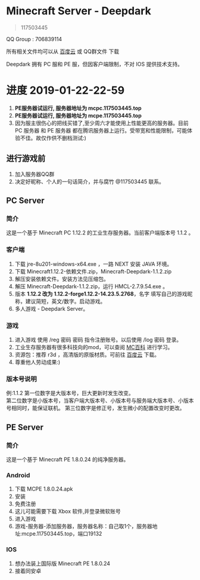 # Minecraft Server - Deepdark 
> 117503445
    
QQ Group : 706839114
    
所有相关文件均可以从 [百度云](https://pan.baidu.com/s/1wxHs4_82EE-GoWCbGBxEmg) 或 QQ群文件 下载
    
Deepdark 拥有 PC 服和 PE 服，但因客户端限制，不对 IOS 提供技术支持。
# 进度 2019-01-22-22-59
1. **PE服务器试运行, 服务器地址为 mcpc.117503445.top**
2. **PE服务器试运行, 服务器地址为 mcpe.117503445.top**
3. 因为服主很伤心的把线买错了,至少周六才能使用上性能更高的服务器。目前 PC 服务器 和 PE 服务器 都在腾讯服务器上运行。受带宽和性能限制，可能体验不佳。故仅作供不删档测试:)

## 进行游戏前
    
1. 加入服务器QQ群
2. 决定好昵称、个人的一句话简介，并与腐竹 @117503445 联系。
    
## PC Server
### 简介
这是一个基于 Minecraft PC 1.12.2 的工业生存服务器。当前客户端版本号 1.1.2 。
### 客户端
    
1. 下载 jre-8u201-windows-x64.exe ，一路 NEXT 安装 JAVA 环境。
2. 下载 Minecraft1.12.2-依赖文件.zip，Minecraft-Deepdark-1.1.2.zip
3. 解压安装依赖文件。安装方法见压缩包。
4. 解压 Minecraft-Deepdark-1.1.2.zip，运行 HMCL-2.7.9.54.exe 。
5. 版本 **1.12.2 改为 1.12.2-forge1.12.2-14.23.5.2768**，名字 填写自己的游戏昵称，建议简短，英文/数字。启动游戏。
6. 多人游戏 - Deepdark Server。
    
### 游戏
    
1. 进入游戏 使用 /reg 密码 密码 指令注册账号。以后使用 /log 密码 登录。
2. 工业生存服务器有很多科技向的mod，可以查阅 [MC百科](https://www.mcmod.cn/) 进行学习。
3. 资源包：推荐 r3d ，高清版的原版材质。可前往 [百度云](https://pan.baidu.com/s/1wxHs4_82EE-GoWCbGBxEmg) 下载。
4. 尊重他人劳动成果:)
    
### 版本号说明
例:1.1.2
第一位数字是大版本号，巨大更新时发生改变。   
第二位数字是小版本号，当客户端大版本号、小版本号与服务端大版本号、小版本号相同时，能保证联机。 
第三位数字是修正号，发生微小的配置改变时更改。 
    
## PE Server
### 简介
这是一个基于 Minecraft PE 1.8.0.24 的纯净服务器。
### Android
    
1. 下载 MCPE 1.8.0.24.apk
2. 安装
3. 免费注册
4. 这儿可能需要下载 Xbox 软件,并登录微软账号
5. 进入游戏
6. 游戏-服务器-添加服务器，服务器名称：自己取1个，服务器地址:mcpe.117503445.top，端口19132
    
### IOS
    
1. 想办法装上国际版 Minecraft PE 1.8.0.24
2. 接着同安卓
    
